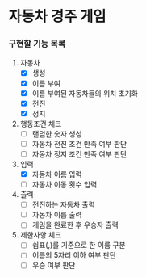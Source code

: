 # 자동차 경주 게임

### 구현할 기능 목록

1. 자동차
    - [x] 생성
    - [x] 이름 부여
    - [x] 이름 부여된 자동차들의 위치 초기화
    - [x] 전진
    - [x] 정지

2. 행동조건 체크
    - [ ] 랜덤한 숫자 생성
    - [ ] 자동차 전진 조건 만족 여부 판단
    - [ ] 자동차 정지 조건 만족 여부 판단
    
3. 입력
    - [x] 자동차 이름 입력
    - [ ] 자동차 이동 횟수 입력

4. 출력
    - [ ] 전진하는 자동차 출력
    - [ ] 자동차 이름 출력
    - [ ] 게임을 완료한 후 우승자 출력

5. 제한사항 체크
    - [ ] 쉼표(,)를 기준으로 한 이름 구분
    - [ ] 이름의 5자리 이하 여부 판단
    - [ ] 우승 여부 판단
